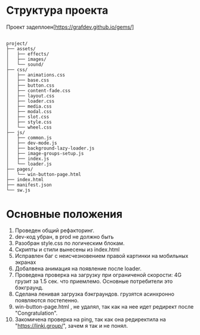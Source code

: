 # Структура проекта
 Проект задеплоен[https://grafdev.github.io/gems/]
## 
```
project/
├── assets/
│   ├── effects/
│   ├── images/
│   └── sound/
├── css/
│   ├── animations.css
│   ├── base.css
│   ├── button.css
│   ├── content-fade.css
│   ├── layout.css
│   ├── loader.css
│   ├── media.css
│   ├── modal.css
│   ├── slot.css
│   ├── style.css
│   └── wheel.css
├── js/
│   ├── common.js
│   ├── dev-mode.js
│   ├── background-lazy-loader.js
│   ├── image-groups-setup.js
│   ├── index.js
│   └── loader.js
├── pages/
│   └── win-button-page.html
├── index.html
├── manifest.json
└── sw.js
```

# Основные положения
1. Проведен общий рефакторинг.
2. dev-код убран, в prod не должно быть
3. Разобран style.css по логическим блокам.
4. Скрипты и стили вынесены из index.html
5. Исправлен баг c неисчезновением правой картинки на мобильных экранах
6. Добалвена анимация на появление после loader.
7. Проведена проверка на загрузку при ограниченой скорости: 4G грузит за 1.5 сек. что приемлемо. 
    Основные потребители это бэкграунд. 
8. Сделана ленивая загрузка бэкграундов. грузятся асинхронно появляются постепенно.
9. win-button-page.html , не удалял, так как на нее идет редирект после  "Congratulation".
10. Закомичена проверка на ping, так как она редиректила на "https://linki.group/", зачем я так и не понял. 

